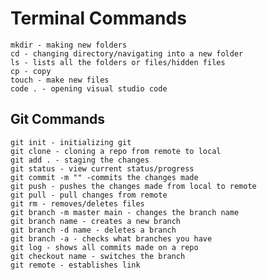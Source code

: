 # Terminal Commands

    mkdir - making new folders
    cd - changing directory/navigating into a new folder
    ls - lists all the folders or files/hidden files
    cp - copy
    touch - make new files
    code . - opening visual studio code


## Git Commands

    git init - initializing git
    git clone - cloning a repo from remote to local
    git add . - staging the changes
    git status - view current status/progress
    git commit -m "" -commits the changes made 
    git push - pushes the changes made from local to remote
    git pull - pull changes from remote
    git rm - removes/deletes files
    git branch -m master main - changes the branch name
    git branch name - creates a new branch
    git branch -d name - deletes a branch
    git branch -a - checks what branches you have 
    git log - shows all commits made on a repo
    git checkout name - switches the branch 
    git remote - establishes link
    




    
